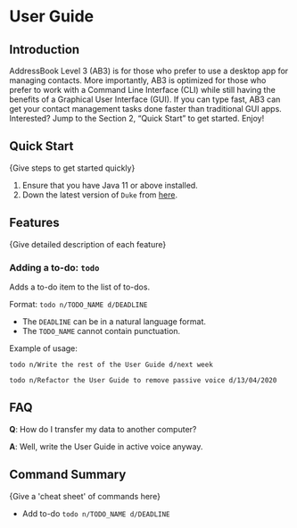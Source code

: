 # User Guide

## Introduction

AddressBook Level 3 (AB3) is for those who prefer to use a desktop app for managing contacts. 
More importantly, AB3 is optimized for those who prefer to work with a Command Line Interface (CLI) 
while still having the benefits of a Graphical User Interface (GUI). 
If you can type fast, AB3 can get your contact management tasks done faster than traditional GUI apps. 
Interested? Jump to the Section 2, “Quick Start” to get started. Enjoy!

## Quick Start

{Give steps to get started quickly}

1. Ensure that you have Java 11 or above installed.
1. Down the latest version of `Duke` from [here](http://link.to/duke).

## Features 

{Give detailed description of each feature}

### Adding a to-do: `todo`
Adds a to-do item to the list of to-dos.

Format: `todo n/TODO_NAME d/DEADLINE`

* The `DEADLINE` can be in a natural language format.
* The `TODO_NAME` cannot contain punctuation.  

Example of usage: 

`todo n/Write the rest of the User Guide d/next week`

`todo n/Refactor the User Guide to remove passive voice d/13/04/2020`

## FAQ

**Q**: How do I transfer my data to another computer? 

**A**: Well, write the User Guide in active voice anyway.

## Command Summary

{Give a 'cheat sheet' of commands here}

* Add to-do `todo n/TODO_NAME d/DEADLINE`
